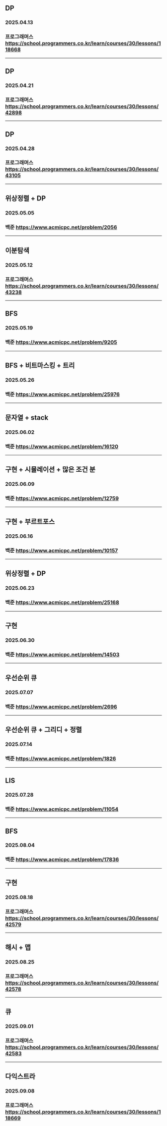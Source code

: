 ## DP
### 2025.04.13 
### 프로그래머스 https://school.programmers.co.kr/learn/courses/30/lessons/118668
---
## DP
### 2025.04.21
### 프로그래머스 https://school.programmers.co.kr/learn/courses/30/lessons/42898
---
## DP
### 2025.04.28
### 프로그래머스 https://school.programmers.co.kr/learn/courses/30/lessons/43105
---
## 위상정렬 +  DP
### 2025.05.05
### 백준 https://www.acmicpc.net/problem/2056
---
## 이분탐색
### 2025.05.12
### 프로그래머스 https://school.programmers.co.kr/learn/courses/30/lessons/43238
---
## BFS
### 2025.05.19
### 백준 https://www.acmicpc.net/problem/9205
---
## BFS + 비트마스킹 + 트리
### 2025.05.26
### 백준 https://www.acmicpc.net/problem/25976
---
## 문자열 + stack
### 2025.06.02
### 백준 https://www.acmicpc.net/problem/16120
---
## 구현 + 시뮬레이션 + 많은 조건 분
### 2025.06.09 
### 백준 https://www.acmicpc.net/problem/12759
---
## 구현 + 부르트포스
### 2025.06.16
### 백준 https://www.acmicpc.net/problem/10157
---
## 위상정렬 + DP
### 2025.06.23
### 백준 https://www.acmicpc.net/problem/25168
---
## 구현
### 2025.06.30
### 백준 https://www.acmicpc.net/problem/14503
---
## 우선순위 큐
### 2025.07.07
### 백준 https://www.acmicpc.net/problem/2696
---
## 우선순위 큐 + 그리디 + 정렬
### 2025.07.14
### 백준 https://www.acmicpc.net/problem/1826
---
## LIS
### 2025.07.28
### 백준 https://www.acmicpc.net/problem/11054
---
## BFS
### 2025.08.04
### 백준 https://www.acmicpc.net/problem/17836
---
## 구현
### 2025.08.18
### 프로그래머스 https://school.programmers.co.kr/learn/courses/30/lessons/42579
---
## 해시 + 맵
### 2025.08.25
### 프로그래머스 https://school.programmers.co.kr/learn/courses/30/lessons/42578
---
## 큐
### 2025.09.01
### 프로그래머스 https://school.programmers.co.kr/learn/courses/30/lessons/42583
---
## 다익스트라
### 2025.09.08
### 프로그래머스 https://school.programmers.co.kr/learn/courses/30/lessons/118669
